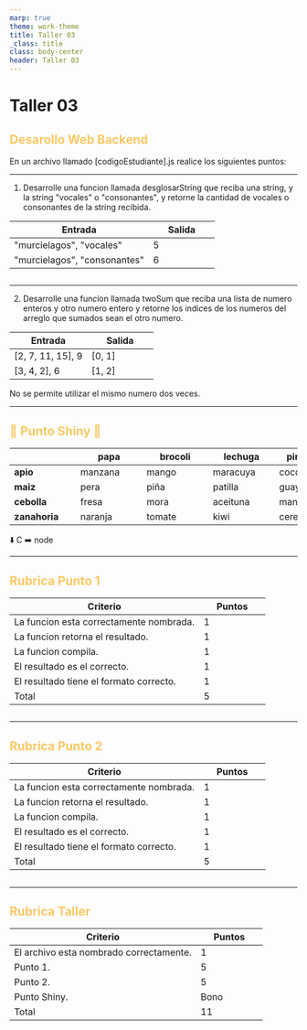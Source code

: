 ```yaml
---
marp: true
theme: work-theme
title: Taller 03
_class: title
class: body-center
header: Taller 03
---
```


<style>
    p:nth-child(4) {
        text-align: center;
        font-size: 0.8rem;
        color: rgba(var(--text-color), 0.6);
    }
</style>

# Taller 03

## Desarollo Web Backend

En un archivo llamado [codigoEstudiante].js reali*c*e los siguientes puntos:

---

1. Desarrolle una funcion llamada desglosarString que reciba una string, y la string "vo*c*ales" o "consonantes", y retorne la cantidad de vocales o consonantes de la string re*c*ibida.

| Entrada                      | Salida |
| ---------------------------- | ------ |
| "murcielagos", "vocales"     | 5      |
| "murcielagos", "consonantes" | 6      |

##

---

2. Desarrolle una fun*c*ion llamada twoSum que reciba una lista de numero enteros y otro numero entero y retorne los indi*c*es de los numeros del arreglo que sumados sean el otro numero.

| Entrada           | Salida |
| ----------------- | ------ |
| [2, 7, 11, 15], 9 | [0, 1] |
| [3, 4, 2], 6      | [1, 2] |

No se permite utilizar el mismo numero dos ve*c*es.

---

<style scoped>
    th,td {
        min-width: 100px;
    }
    h2 {
        color: rgba(250, 200, 100, 1) !important;
    }
</style>

## :stars: Punto Shiny :stars:

|               | papa    | brocoli | lechuga  | pimenton  |
| ------------- | ------- | ------- | -------- | --------- |
| **apio**      | manzana | mango   | maracuya | coco      |
| **maiz**      | pera    | piña    | patilla  | guayaba   |
| **cebolla**   | fresa   | mora    | aceituna | mandarina |
| **zanahoria** | naranja | tomate  | kiwi     | cereza    |

:arrow_down: C :arrow_right: node

---

## Rubrica Punto 1

| Criterio                                | Puntos |
| --------------------------------------- | ------ |
| La funcion esta correctamente nombrada. | 1      |
| La funcion retorna el resultado.        | 1      |
| La funcion compila.                     | 1      |
| El resultado es el correcto.            | 1      |
| El resultado tiene el formato correcto. | 1      |
| Total                                   | 5      |

##

---

## Rubrica Punto 2

| Criterio                                | Puntos |
| --------------------------------------- | ------ |
| La funcion esta correctamente nombrada. | 1      |
| La funcion retorna el resultado.        | 1      |
| La funcion compila.                     | 1      |
| El resultado es el correcto.            | 1      |
| El resultado tiene el formato correcto. | 1      |
| Total                                   | 5      |

##

---

## Rubrica Taller

| Criterio                                | Puntos |
| --------------------------------------- | ------ |
| El archivo esta nombrado correctamente. | 1      |
| Punto 1.                                | 5      |
| Punto 2.                                | 5      |
| Punto Shiny.                            | Bono   |
| Total                                   | 11     |

##
